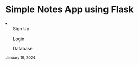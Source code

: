 # Simple Notes App using Flask
<li>
  <ul>Sign Up</ul>
  <ul>Login</ul>
  <ul>Database</ul>
</li>

<sub>January 19, 2024</sub>
